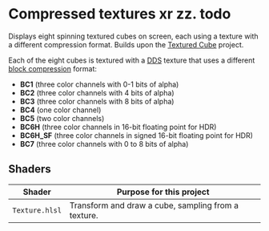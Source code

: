 # Compressed textures xr zz. todo

Displays eight spinning textured cubes on screen, each using a texture with a different compression format. Builds upon the [Textured Cube](../05_cube_textured/README.md) project.

Each of the eight cubes is textured with a [DDS](https://docs.microsoft.com/en-us/windows/win32/direct3ddds/dx-graphics-dds-pguide) texture that uses a different [block compression](https://docs.microsoft.com/en-us/windows/win32/direct3d11/texture-block-compression-in-direct3d-11) format:

- **BC1** (three color channels with 0-1 bits of alpha)
- **BC2** (three color channels with 4 bits of alpha)
- **BC3** (three color channels with 8 bits of alpha)
- **BC4** (one color channel)
- **BC5** (two color channels)
- **BC6H** (three color channels in 16-bit floating point for HDR)
- **BC6H_SF** (three color channels in signed 16-bit floating point for HDR)
- **BC7** (three color channels with 0 to 8 bits of alpha)

## Shaders

Shader         | Purpose for this project
-------------- | ---------------------------------------------------
`Texture.hlsl` | Transform and draw a cube, sampling from a texture.
